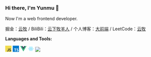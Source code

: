 ### Hi there, I'm Yunmu 👋

Now I'm a web frontend developer.

掘金：[云牧](https://juejin.cn/user/1530130204207822) /
BiliBili：[云下牧羊人](https://space.bilibili.com/145679856?spm_id_from=333.337.0.0) / 
个人博客：[大前端](https://xixixiaoyu.github.io/fe-blog-website/) / 
LeetCode：[云牧](https://leetcode.cn/u/yun-mu-z/)

**Languages and Tools:**  

<code><img height="20" src="https://raw.githubusercontent.com/github/explore/80688e429a7d4ef2fca1e82350fe8e3517d3494d/topics/javascript/javascript.png"></code>
<code><img height="20" src="https://raw.githubusercontent.com/github/explore/80688e429a7d4ef2fca1e82350fe8e3517d3494d/topics/typescript/typescript.png"></code>
<code><img height="20" src="https://raw.githubusercontent.com/github/explore/80688e429a7d4ef2fca1e82350fe8e3517d3494d/topics/vue/vue.png"></code>
<code><img height="20" src="https://raw.githubusercontent.com/github/explore/80688e429a7d4ef2fca1e82350fe8e3517d3494d/topics/react/react.png"></code>
<code><img height="20" src="https://i.328888.xyz/2023/05/10/iYmdAk.png"></code>
